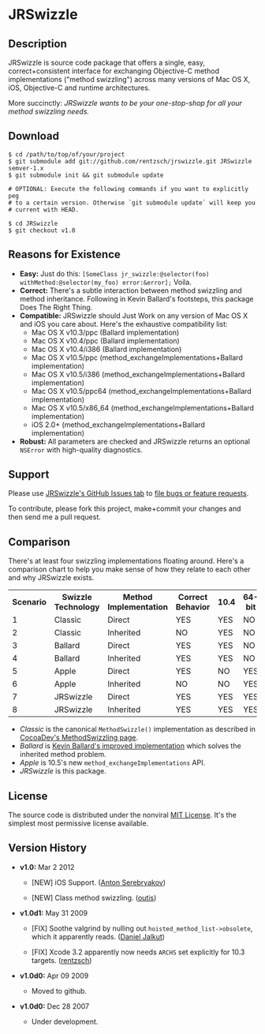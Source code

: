 # JRSwizzle

## Description

JRSwizzle is source code package that offers a single, easy, correct+consistent interface for exchanging Objective-C method implementations ("method swizzling") across many versions of Mac OS X, iOS, Objective-C and runtime architectures.

More succinctly: *JRSwizzle wants to be your one-stop-shop for all your method swizzling needs.*

## Download

	$ cd /path/to/top/of/your/project
	$ git submodule add git://github.com/rentzsch/jrswizzle.git JRSwizzle semver-1.x
	$ git submodule init && git submodule update
	
	# OPTIONAL: Execute the following commands if you want to explicitly peg
	# to a certain version. Otherwise `git submodule update` will keep you
	# current with HEAD.
	
	$ cd JRSwizzle
	$ git checkout v1.0

## Reasons for Existence

* **Easy:** Just do this: `[SomeClass jr_swizzle:@selector(foo) withMethod:@selector(my_foo) error:&error];` Voila.
* **Correct:** There's a subtle interaction between method swizzling and method inheritance. Following in Kevin Ballard's footsteps, this package Does The Right Thing.
* **Compatible:** JRSwizzle should Just Work on any version of Mac OS X and iOS you care about. Here's the exhaustive compatibility list:
	* Mac OS X v10.3/ppc (Ballard implementation)
	* Mac OS X v10.4/ppc (Ballard implementation)
	* Mac OS X v10.4/i386 (Ballard implementation)
	* Mac OS X v10.5/ppc (method_exchangeImplementations+Ballard implementation)
	* Mac OS X v10.5/i386 (method_exchangeImplementations+Ballard implementation)
	* Mac OS X v10.5/ppc64 (method_exchangeImplementations+Ballard implementation)
	* Mac OS X v10.5/x86_64 (method_exchangeImplementations+Ballard implementation)
	* iOS 2.0+ (method_exchangeImplementations+Ballard implementation)
* **Robust:** All parameters are checked and JRSwizzle returns an optional `NSError` with high-quality diagnostics.

## Support

Please use [JRSwizzle's GitHub Issues tab](https://github.com/rentzsch/jrswizzle/issues) to [file bugs or feature requests](https://github.com/rentzsch/jrswizzle/issues/new).

To contribute, please fork this project, make+commit your changes and then send me a pull request.

## Comparison

There's at least four swizzling implementations floating around. Here's a comparison chart to help you make sense of how they relate to each other and why JRSwizzle exists.

<table>
	<tr>
		<th>Scenario</th>
		<th>Swizzle Technology</th>
		<th>Method Implementation</th>
		<th>Correct Behavior</th>
		<th>10.4</th>
		<th>64-bit</th>
	</tr>
	<tr>
		<td>1</td>
		<td>Classic</td>
		<td>Direct</td>
		<td>YES</td>
		<td>YES</td>
		<td>NO</td>
	</tr>
	<tr>
		<td>2</td>
		<td>Classic</td>
		<td>Inherited</td>
		<td>NO</td>
		<td>YES</td>
		<td>NO</td>
	</tr>
	<tr>
		<td>3</td>
		<td>Ballard</td>
		<td>Direct</td>
		<td>YES</td>
		<td>YES</td>
		<td>NO</td>
	</tr>
	<tr>
		<td>4</td>
		<td>Ballard</td>
		<td>Inherited</td>
		<td>YES</td>
		<td>YES</td>
		<td>NO</td>
	</tr>
	<tr>
		<td>5</td>
		<td>Apple</td>
		<td>Direct</td>
		<td>YES</td>
		<td>NO</td>
		<td>YES</td>
	</tr>
	<tr>
		<td>6</td>
		<td>Apple</td>
		<td>Inherited</td>
		<td>NO</td>
		<td>NO</td>
		<td>YES</td>
	</tr>
	<tr>
		<td>7</td>
		<td>JRSwizzle</td>
		<td>Direct</td>
		<td>YES</td>
		<td>YES</td>
		<td>YES</td>
	</tr>
	<tr>
		<td>8</td>
		<td>JRSwizzle</td>
		<td>Inherited</td>
		<td>YES</td>
		<td>YES</td>
		<td>YES</td>
	</tr>
</table>

 * *Classic* is the canonical `MethodSwizzle()` implementation as described in [CocoaDev's MethodSwizzling page](http://cocoadev.com/MethodSwizzling).
 * *Ballard* is [Kevin Ballard's improved implementation](http://kevin.sb.org/2006/12/30/method-swizzling-reimplemented/) which solves the inherited  method problem.
 * *Apple* is 10.5's new `method_exchangeImplementations` API.
 * *JRSwizzle* is this package.

## License

The source code is distributed under the nonviral [MIT License](http://opensource.org/licenses/mit-license.php). It's the simplest most permissive license available.

## Version History

* **v1.0:** Mar 2 2012

	* [NEW] iOS Support. ([Anton Serebryakov](https://github.com/rentzsch/jrswizzle/commit/60ccb350a3577e55d00d3fdfee8b3c0390b8e852]))

	* [NEW] Class method swizzling. ([outis](https://github.com/rentzsch/jrswizzle/pull/1))

* **v1.0d1:** May 31 2009

	* [FIX] Soothe valgrind by nulling out `hoisted_method_list->obsolete`, which it apparently reads. ([Daniel Jalkut](http://github.com/rentzsch/jrswizzle/commit/2f677d063202b443ca7a1c46e8b67d67ea6fc88e))

	* [FIX] Xcode 3.2 apparently now needs `ARCHS` set explicitly for 10.3 targets. ([rentzsch](http://github.com/rentzsch/jrswizzle/commit/4478faa40e4fdb322201da20f24d3996193ea48b))

* **v1.0d0:** Apr 09 2009

	* Moved to github.

* **v1.0d0:** Dec 28 2007

	* Under development.

